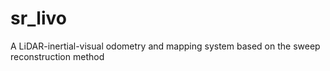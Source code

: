 # sr_livo
A LiDAR-inertial-visual odometry and mapping system based on the sweep reconstruction method

